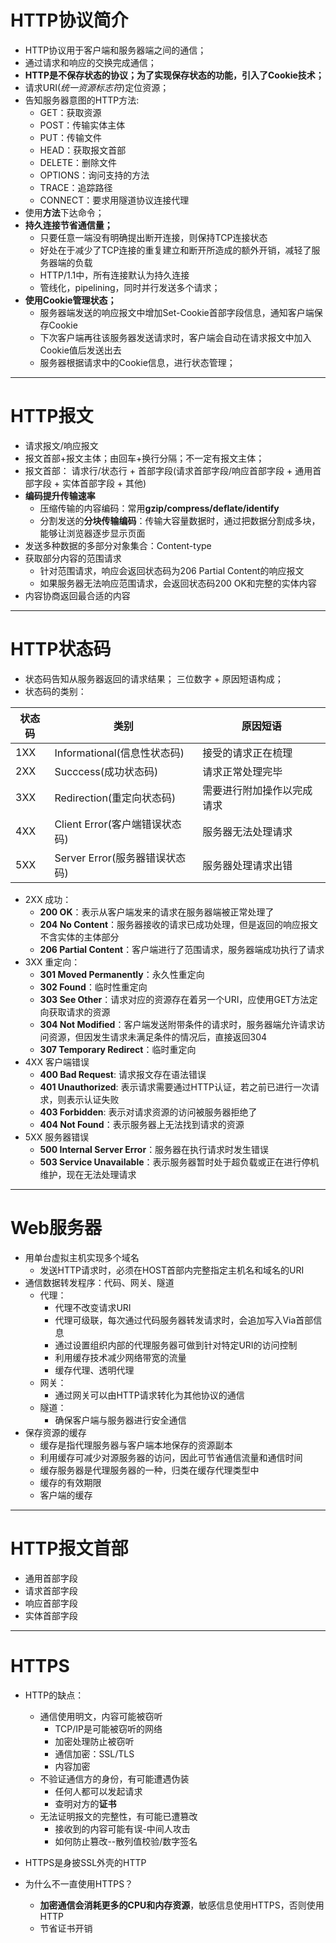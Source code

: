 # HTTP协议简介
- HTTP协议用于客户端和服务器端之间的通信；
- 通过请求和响应的交换完成通信；
- **HTTP是不保存状态的协议；为了实现保存状态的功能，引入了Cookie技术；**
- 请求URI(*统一资源标志符*)定位资源；
- 告知服务器意图的HTTP方法:
    + GET：获取资源
    + POST：传输实体主体
    + PUT：传输文件
    + HEAD：获取报文首部
    + DELETE：删除文件
    + OPTIONS：询问支持的方法
    + TRACE：追踪路径
    + CONNECT：要求用隧道协议连接代理
- 使用**方法**下达命令；
- **持久连接节省通信量；**
    + 只要任意一端没有明确提出断开连接，则保持TCP连接状态
    + 好处在于减少了TCP连接的重复建立和断开所造成的额外开销，减轻了服务器端的负载
    + HTTP/1.1中，所有连接默认为持久连接
    + 管线化，pipelining，同时并行发送多个请求；
- **使用Cookie管理状态；**
    + 服务器端发送的响应报文中增加Set-Cookie首部字段信息，通知客户端保存Cookie
    + 下次客户端再往该服务器发送请求时，客户端会自动在请求报文中加入Cookie值后发送出去
    + 服务器根据请求中的Cookie信息，进行状态管理；
----
# HTTP报文
- 请求报文/响应报文
- 报文首部+报文主体；由回车+换行分隔；不一定有报文主体；
- 报文首部： 请求行/状态行 + 首部字段(请求首部字段/响应首部字段 + 通用首部字段 + 实体首部字段 + 其他)
- **编码提升传输速率**
    + 压缩传输的内容编码：常用**gzip/compress/deflate/identify**
    + 分割发送的**分块传输编码**：传输大容量数据时，通过把数据分割成多块，能够让浏览器逐步显示页面
- 发送多种数据的多部分对象集合：Content-type
- 获取部分内容的范围请求
    + 针对范围请求，响应会返回状态码为206 Partial Content的响应报文
    + 如果服务器无法响应范围请求，会返回状态码200 OK和完整的实体内容
- 内容协商返回最合适的内容
----
# HTTP状态码
- 状态码告知从服务器返回的请求结果； 三位数字 + 原因短语构成；
- 状态码的类别：

状态码|类别|原因短语
--|--|--
1XX|Informational(信息性状态码)|接受的请求正在梳理
2XX|Succcess(成功状态码)|请求正常处理完毕
3XX|Redirection(重定向状态码)|需要进行附加操作以完成请求
4XX|Client Error(客户端错误状态码)|服务器无法处理请求
5XX|Server Error(服务器错误状态码)|服务器处理请求出错

- 2XX 成功：
    + **200 OK**：表示从客户端发来的请求在服务器端被正常处理了
    + **204 No Content**：服务器接收的请求已成功处理，但是返回的响应报文不含实体的主体部分
    + **206 Partial Content**：客户端进行了范围请求，服务器端成功执行了请求
- 3XX 重定向：
    + **301 Moved Permanently**：永久性重定向
    + **302 Found**：临时性重定向
    + **303 See Other**：请求对应的资源存在着另一个URI，应使用GET方法定向获取请求的资源
    + **304 Not Modified**：客户端发送附带条件的请求时，服务器端允许请求访问资源，但因发生请求未满足条件的情况后，直接返回304
    + **307 Temporary Redirect**：临时重定向
- 4XX 客户端错误
    + **400 Bad Request**: 请求报文存在语法错误
    + **401 Unauthorized**: 表示请求需要通过HTTP认证，若之前已进行一次请求，则表示认证失败
    + **403 Forbidden**: 表示对请求资源的访问被服务器拒绝了
    + **404 Not Found**：表示服务器上无法找到请求的资源
- 5XX 服务器错误
    + **500 Internal Server Error**：服务器在执行请求时发生错误
    + **503 Service Unavailable**：表示服务器暂时处于超负载或正在进行停机维护，现在无法处理请求
----
# Web服务器
- 用单台虚拟主机实现多个域名
    + 发送HTTP请求时，必须在HOST首部内完整指定主机名和域名的URI
- 通信数据转发程序：代码、网关、隧道
    + 代理：
        + 代理不改变请求URI
        + 代理可级联，每次通过代码服务器转发请求时，会追加写入Via首部信息
        + 通过设置组织内部的代理服务器可做到针对特定URI的访问控制
        + 利用缓存技术减少网络带宽的流量
        + 缓存代理、透明代理
    + 网关：
        + 通过网关可以由HTTP请求转化为其他协议的通信
    + 隧道：
        + 确保客户端与服务器进行安全通信
- 保存资源的缓存
    + 缓存是指代理服务器与客户端本地保存的资源副本
    + 利用缓存可减少对源服务器的访问，因此可节省通信流量和通信时间
    + 缓存服务器是代理服务器的一种，归类在缓存代理类型中
    + 缓存的有效期限
    + 客户端的缓存
----
# HTTP报文首部
- 通用首部字段
- 请求首部字段
- 响应首部字段
- 实体首部字段
----
# HTTPS
- HTTP的缺点：
    + 通信使用明文，内容可能被窃听
        + TCP/IP是可能被窃听的网络
        + 加密处理防止被窃听
        + 通信加密：SSL/TLS
        + 内容加密
    + 不验证通信方的身份，有可能遭遇伪装
        + 任何人都可以发起请求
        + 查明对方的**证书**
    + 无法证明报文的完整性，有可能已遭篡改
        + 接收到的内容可能有误-中间人攻击
        + 如何防止篡改--散列值校验/数字签名

- HTTPS是身披SSL外壳的HTTP
- 为什么不一直使用HTTPS？
    + **加密通信会消耗更多的CPU和内存资源**，敏感信息使用HTTPS，否则使用HTTP
    + 节省证书开销
